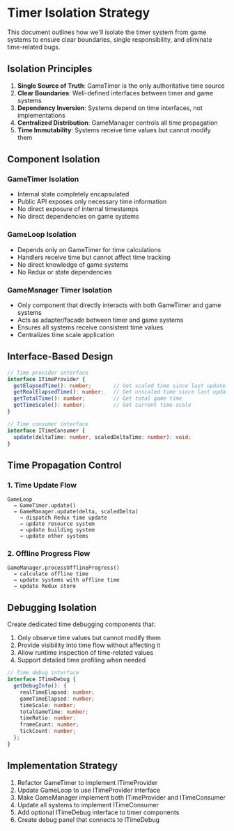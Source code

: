# Timer Isolation Strategy

This document outlines how we'll isolate the timer system from game systems to ensure clear boundaries, single responsibility, and eliminate time-related bugs.

## Isolation Principles

1. **Single Source of Truth**: GameTimer is the only authoritative time source
2. **Clear Boundaries**: Well-defined interfaces between timer and game systems
3. **Dependency Inversion**: Systems depend on time interfaces, not implementations
4. **Centralized Distribution**: GameManager controls all time propagation
5. **Time Immutability**: Systems receive time values but cannot modify them

## Component Isolation

### GameTimer Isolation
- Internal state completely encapsulated
- Public API exposes only necessary time information
- No direct exposure of internal timestamps
- No direct dependencies on game systems

### GameLoop Isolation
- Depends only on GameTimer for time calculations
- Handlers receive time but cannot affect time tracking
- No direct knowledge of game systems
- No Redux or state dependencies

### GameManager Timer Isolation
- Only component that directly interacts with both GameTimer and game systems
- Acts as adapter/facade between timer and game systems
- Ensures all systems receive consistent time values
- Centralizes time scale application

## Interface-Based Design

```typescript
// Time provider interface
interface ITimeProvider {
  getElapsedTime(): number;       // Get scaled time since last update
  getRealElapsedTime(): number;   // Get unscaled time since last update
  getTotalTime(): number;         // Get total game time
  getTimeScale(): number;         // Get current time scale
}

// Time consumer interface
interface ITimeConsumer {
  update(deltaTime: number, scaledDeltaTime: number): void;
}
```

## Time Propagation Control

### 1. Time Update Flow
```
GameLoop
  → GameTimer.update()
  → GameManager.update(delta, scaledDelta)
    → dispatch Redux time update
    → update resource system
    → update building system
    → update other systems
```

### 2. Offline Progress Flow
```
GameManager.processOfflineProgress()
  → calculate offline time
  → update systems with offline time
  → update Redux store
```

## Debugging Isolation

Create dedicated time debugging components that:

1. Only observe time values but cannot modify them
2. Provide visibility into time flow without affecting it
3. Allow runtime inspection of time-related values
4. Support detailed time profiling when needed

```typescript
// Time debug interface
interface ITimeDebug {
  getDebugInfo(): {
    realTimeElapsed: number;
    gameTimeElapsed: number;
    timeScale: number;
    totalGameTime: number;
    timeRatio: number;
    frameCount: number;
    tickCount: number;
  };
}
```

## Implementation Strategy

1. Refactor GameTimer to implement ITimeProvider
2. Update GameLoop to use ITimeProvider interface
3. Make GameManager implement both ITimeProvider and ITimeConsumer
4. Update all systems to implement ITimeConsumer
5. Add optional ITimeDebug interface to timer components
6. Create debug panel that connects to ITimeDebug